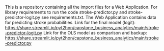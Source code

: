 This is a repository containing all the import files for a Web Application.
For library requirements to run the code stroke-predictor.py and stroke-predictor-logit.py see requirements.txt.
The Web Application contains data for predicting stroke probabilities.
Link for the final model (logit): https://share.streamlit.io/pyt2hon/capstone_business_analytics/main/stroke-predictor-logit.py
Link for the OLS model as comparison and backup: https://share.streamlit.io/pyt2hon/capstone_business_analytics/main/stroke-predictor.py
